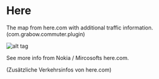 # Here
The map from here.com with additional traffic information. (com.grabow.commuter.plugin)

![alt tag](http://www.callr.it/wp-content/uploads/2015/01/here.png)
<p>
See more info from Nokia / Mircosofts here.com.

(Zusätzliche Verkehrsinfos von here.com)
